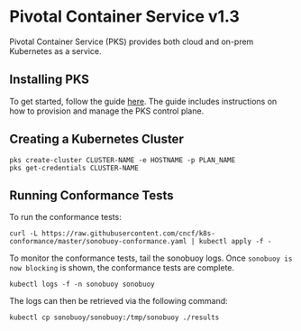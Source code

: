 # Pivotal Container Service v1.3
Pivotal Container Service (PKS) provides both cloud and on-prem Kubernetes as a service. 

## Installing PKS
To get started, follow the guide [here](https://docs.pivotal.io/runtimes/pks). The guide includes instructions on how to provision and manage the PKS control plane. 

## Creating a Kubernetes Cluster
```
pks create-cluster CLUSTER-NAME -e HOSTNAME -p PLAN_NAME
pks get-credentials CLUSTER-NAME
```

## Running Conformance Tests
To run the conformance tests:

```
curl -L https://raw.githubusercontent.com/cncf/k8s-conformance/master/sonobuoy-conformance.yaml | kubectl apply -f -
```

To monitor the conformance tests, tail the sonobuoy logs. Once `sonobuoy is now blocking` is shown, the conformance tests are complete.

```
kubectl logs -f -n sonobuoy sonobuoy 
```

The logs can then be retrieved via the following command:
```
kubectl cp sonobuoy/sonobuoy:/tmp/sonobuoy ./results
```

